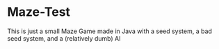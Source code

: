 # Maze-Test
This is just a small Maze Game made in Java with a seed system, a bad seed system, and a (relatively dumb) AI
